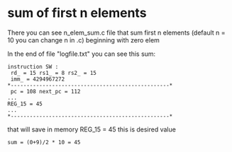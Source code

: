 # sum of first n elements
There you can see n_elem_sum.c file that sum first n elements (default n = 10 you can change n in .c) beginning with zero elem

In the end of file "logfile.txt" you can see this sum:
```
instruction SW : 
 rd_ = 15 rs1_ = 8 rs2_ = 15
 imm_ = 4294967272
*--------------------------------------------------* 
 pc = 108 next_pc = 112
...
REG_15 = 45
...
*--------------------------------------------------* 
```
that will save in memory REG_15 = 45 this is desired value
```
sum = (0+9)/2 * 10 = 45
```
